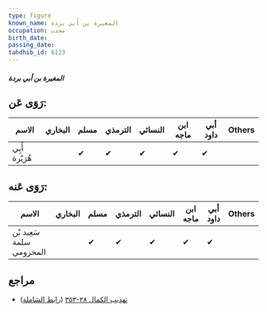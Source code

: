 ```yaml
---
type: figure
known_name: المغيرة بن أَبي بردة
occupation: محدث
birth_date:
passing_date:
tahdhib_id: 6123
---
```

##### المغيرة بن أبي بردة

## رَوَى عَن:
| الاسم          | البخاري | مسلم | الترمذي | النسائي | ابن ماجه | أبي داود | Others |
| -------------- | ------- | ---- | ------- | ------- | -------- | -------- | ------ |
| أَبِي هُرَيْرة |         | ✔    | ✔       | ✔       | ✔        | ✔        |        |
## رَوَى عَنه:
| الاسم                    | البخاري | مسلم | الترمذي | النسائي | ابن ماجه | أبي داود | Others |
| ------------------------ | ------- | ---- | ------- | ------- | -------- | -------- | ------ |
| سَعِيد بْن سلمة المخزومي |         | ✔    | ✔       | ✔       | ✔        | ✔        |        |
## مراجع
- [تهذيب الكمال ٢٨-٣٥٣](obsidian://open?vault=Tahdhib-al-Kamal&file=Figures/٦١٢٣-المغيرة%20بن%20أبي%20بردة) ([رابط الشاملة](https://shamela.ws/book/3722/15328))